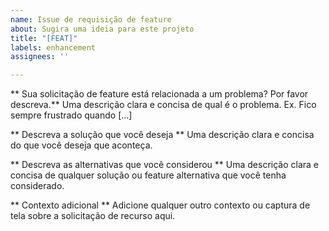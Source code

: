 ```yaml
---
name: Issue de requisição de feature
about: Sugira uma ideia para este projeto
title: "[FEAT]"
labels: enhancement
assignees: ''

---
```


** Sua solicitação de feature está relacionada a um problema? Por favor descreva.**
Uma descrição clara e concisa de qual é o problema. Ex. Fico sempre frustrado quando [...]

** Descreva a solução que você deseja **
Uma descrição clara e concisa do que você deseja que aconteça.

** Descreva as alternativas que você considerou **
Uma descrição clara e concisa de qualquer solução ou feature alternativa que você tenha considerado.

** Contexto adicional **
Adicione qualquer outro contexto ou captura de tela sobre a solicitação de recurso aqui.

